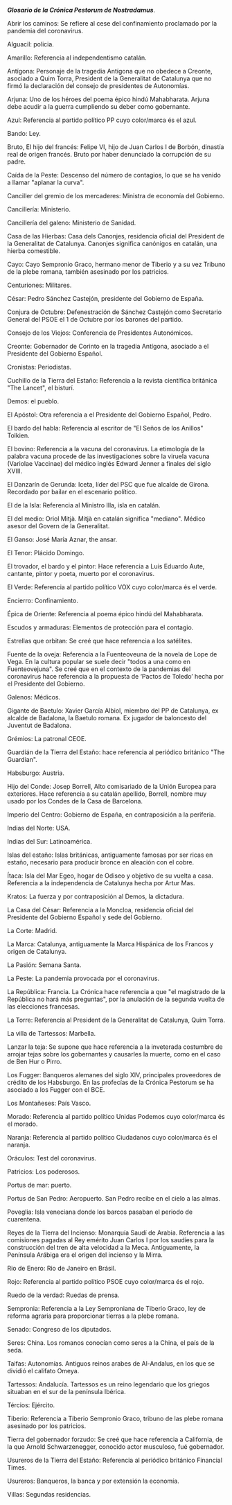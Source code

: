 ***Glosario de la Crónica Pestorum de Nostradamus***.

Abrir los caminos: Se refiere al cese del confinamiento proclamado por la pandemia del coronavirus.

Alguacil: policia.

Amarillo: Referencia al independentismo catalán.

Antígona: Personaje de la tragedia Antígona que no obedece a Creonte, asociado a Quim Torra, President de la Generalitat de Catalunya que no firmó la declaración del consejo de presidentes de Autonomías.

Arjuna: Uno de los héroes del poema épico hindú Mahabharata. Arjuna debe acudir a la guerra cumpliendo su deber como gobernante.

Azul: Referencia al partido político PP cuyo color/marca és el azul.

Bando: Ley.

Bruto, El hijo del francés: Felipe VI, hijo de Juan Carlos I de Borbón, dinastía real de origen francés. Bruto por haber denunciado la corrupción de su padre.

Caída de la Peste: Descenso del número de contagios, lo que se ha venido a llamar "aplanar la curva".

Canciller del gremio de los mercaderes: Ministra de economía del Gobierno.

Cancillería: Ministerio.

Cancillería del galeno: Ministerio de Sanidad.

Casa de las Hierbas: Casa dels Canonjes, residencia oficial del President de la Generalitat de Catalunya. Canonjes significa canónigos en catalán, una hierba comestible.

Cayo: Cayo Sempronio Graco, hermano menor de Tiberio y a su vez Tribuno de la plebe romana, también asesinado por los patricios.

Centuriones: Militares.

César: Pedro Sánchez Castejón, presidente del Gobierno de España.

Conjura de Octubre: Defenestración de Sánchez Castejón como Secretario General del PSOE el 1 de Octubre por los barones del partido.

Consejo de los Viejos: Conferencia de Presidentes Autonómicos.

Creonte: Gobernador de Corinto en la tragedia Antígona, asociado a el Presidente del Gobierno Español.

Cronistas: Periodistas.

Cuchillo de la Tierra del Estaño: Referencia a la revista científica británica "The Lancet", el bisturí.

Demos: el pueblo.

El Apóstol: Otra referencia a el Presidente del Gobierno Español, Pedro.

El bardo del habla: Referencia al escritor de "El Seños de los Anillos" Tolkien.

El bovino: Referencia a la vacuna del coronavirus. La etimología de la palabra vacuna procede de las investigaciones sobre la viruela vacuna (Variolae Vaccinae) del médico inglés Edward Jenner a finales del siglo XVIII.

El Danzarín de Gerunda: Iceta, líder del PSC que fue alcalde de Girona. Recordado por bailar en el escenario político.

El de la Isla: Referencia al Ministro Illa, isla en catalán.

El del medio: Oriol Mitjà. Mitjà en catalán significa "mediano". Médico asesor del Govern de la Generalitat.

El Ganso: José María Aznar, the ansar.

El Tenor: Plácido Domingo.

El trovador, el bardo y el pintor: Hace referencia a Luis Eduardo Aute, cantante, pintor y poeta, muerto por el coronavirus.

El Verde: Referencia al partido político VOX cuyo color/marca és el verde.

Encierro: Confinamiento.

Épica de Oriente: Referencia al poema épico hindú del Mahabharata.

Escudos y armaduras: Elementos de protección para el contagio.

Estrellas que orbitan: Se creé que hace referencia a los satélites.

Fuente de la oveja: Referencia a la Fuenteoveuna de la novela de Lope de Vega. En la cultura popular se suele decir "todos a una como en Fuenteovejuna". Se creé que en el contexto de la pandemias del coronavirus hace referencia a la propuesta de ‘Pactos de Toledo’ hecha por el Presidente del Gobierno.

Galenos: Médicos.

Gigante de Baetulo: Xavier García Albiol, miembro del PP de Catalunya, ex alcalde de Badalona, la Baetulo romana. Ex jugador de baloncesto del Juventut de Badalona.

Grémios: La patronal CEOE.

Guardián de la Tierra del Estaño: hace referencia al periódico británico "The Guardian".

Habsburgo: Austria.

Hijo del Conde: Josep Borrell, Alto comisariado de la Unión Europea para exteriores. Hace referencia a su catalán apellido, Borrell, nombre muy usado por los Condes de la Casa de Barcelona.

Imperio del Centro: Gobierno de España, en contraposición a la periferia.

Indias del Norte: USA.

Indias del Sur: Latinoamérica.

Islas del estaño: Islas británicas, antiguamente famosas por ser ricas en estaño, necesario para producir bronce en aleación con el cobre.

Ítaca: Isla del Mar Egeo, hogar de Odiseo y objetivo de su vuelta a casa. Referencia a la independencia de Catalunya hecha por Artur Mas.

Kratos: La fuerza y por contraposición al Demos, la dictadura.

La Casa del César: Referencia a la Moncloa, residencia oficial del Presidente del Gobierno Español y sede del Gobierno.

La Corte: Madrid.

La Marca: Catalunya, antiguamente la Marca Hispánica de los Francos y origen de Catalunya.

La Pasión: Semana Santa.

La Peste: La pandemia provocada por el coronavirus.

La República: Francia. La Crónica hace referencia a que "el magistrado de la República no hará más preguntas", por la anulación de la segunda vuelta de las elecciones francesas.

La Torre: Referencia al President de la Generalitat de Catalunya, Quim Torra.

La villa de Tartessos: Marbella.

Lanzar la teja: Se supone que hace referencia a la inveterada costumbre de arrojar tejas sobre los gobernantes y causarles la muerte, como en el caso de Ben Hur o Pirro.

Los Fugger: Banqueros alemanes del siglo XIV, principales proveedores de crédito de los Habsburgo. En las profecías de la Crónica Pestorum se ha asociado a los Fugger con el BCE.

Los Montañeses: País Vasco.

Morado: Referencia al partido político Unidas Podemos cuyo color/marca és el morado.

Naranja: Referencia al partido político Ciudadanos cuyo color/marca és el naranja.

Oráculos: Test del coronavirus.

Patricios: Los poderosos.

Portus de mar: puerto.

Portus de San Pedro: Aeropuerto. San Pedro recibe en el cielo a las almas.

Poveglia: Isla veneciana donde los barcos pasaban el periodo de cuarentena.

Reyes de la Tierra del Incienso: Monarquía Saudí de Arabia. Referencia a las comisiones pagadas al Rey emérito Juan Carlos I por los saudíes para la construcción del tren de alta velocidad a la Meca. Antiguamente, la Península Arábiga era el origen del incienso y la Mirra.

Rio de Enero: Rio de Janeiro en Brásil.

Rojo: Referencia al partido político PSOE cuyo color/marca és el rojo.

Ruedo de la verdad: Ruedas de prensa.

Sempronia: Referencia a la Ley Semproniana de Tiberio Graco, ley de reforma agraria para proporcionar tierras a la plebe romana.

Senado: Congreso de los diputados.

Seres: China. Los romanos conocían como seres a la China, el país de la seda.

Taifas: Autonomías. Antiguos reinos arabes de Al-Andalus, en los que se dividió el califato Omeya. 

Tartessos: Andalucía. Tartessos es un reino legendario que los griegos situaban en el sur de la península Ibérica.

Tércios: Ejército.

Tiberio: Referencia a Tiberio Sempronio Graco, tribuno de las plebe romana asesinado por los patricios.

Tierra del gobernador forzudo: Se creé que hace referencia a California, de la que Arnold Schwarzenegger, conocido actor musculoso, fué gobernador.

Usureros de la Tierra del Estaño: Referencia al periódico británico Financial Times.

Usureros: Banqueros, la banca y por extensión la economía.

Villas: Segundas residencias.
